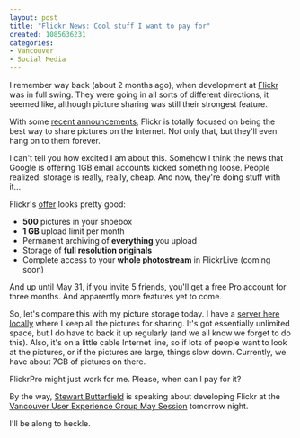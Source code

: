 ```yaml
--- 
layout: post
title: "Flickr News: Cool stuff I want to pay for"
created: 1085636231
categories: 
- Vancouver
- Social Media
---
```

<p>I remember way back (about 2 months ago), when development at <a href="http://www.flickr.com">Flickr</a> was in full swing. They were going in all sorts of different directions, it seemed like, although picture sharing was still their strongest feature.</p>

<p>With some <a href="http://www.flickr.com/may_news.gne">recent announcements</a>, Flickr is totally focused on being the best way to share pictures on the Internet. Not only that, but they'll even hang on to them forever.</p>

<p>I can't tell you how excited I am about this. Somehow I think the news that Google is offering 1GB email accounts kicked something loose. People realized: storage is really, really, cheap. And now, they're doing stuff with it…</p>
<!--break-->
<p>Flickr's <a href="http://www.flickr.com/upgrade/">offer</a> looks pretty good:</p>

<ul>
							<li><strong>500</strong> pictures in your shoebox</li>
							<li><strong>1 GB</strong> upload limit per month</li>
							<li>Permanent archiving of <strong>everything</strong> you upload</li>
							<li>Storage of <strong>full resolution originals</strong></li>
							<li>Complete access to your <strong>whole photostream</strong> in FlickrLive (coming soon)</li>
						</ul>

<p>And up until May 31, if you invite 5 friends, you'll get a free Pro account for three months. And apparently more features yet to come.</p>

<p>So, let's compare this with my picture storage today. I have a <a href="http://gallery.bmannconsulting.com">server here locally</a> where I keep all the pictures for sharing. It's got essentially unlimited space, but I do have to back it up regularly (and we all know we forget to do this). Also, it's on a little cable Internet line, so if lots of people want to look at the pictures, or if the pictures are large, things slow down. Currently, we have about 7GB of pictures on there.</p>

<p>FlickrPro might just work for me. Please, when can I pay for it?</p>

<p>By the way, <a href="http://www.flickr.com/people/stewart/">Stewart Butterfield</a> is speaking about developing Flickr at the <a href="http://www.urbanvancouver.com/node/view/259">Vancouver User Experience Group May Session</a> tomorrow night.</p>

<p>I'll be along to heckle.</p>
